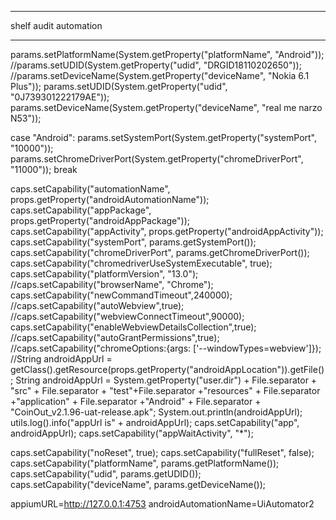 **********************
shelf audit automation
**********************

params.setPlatformName(System.getProperty("platformName", "Android"));
//params.setUDID(System.getProperty("udid", "DRGID18110202650"));
//params.setDeviceName(System.getProperty("deviceName", "Nokia 6.1 Plus"));
params.setUDID(System.getProperty("udid", "0J739301222179AE"));
params.setDeviceName(System.getProperty("deviceName", "real me narzo N53"));

case "Android":
params.setSystemPort(System.getProperty("systemPort", "10000"));
params.setChromeDriverPort(System.getProperty("chromeDriverPort", "11000"));
break

caps.setCapability("automationName", props.getProperty("androidAutomationName"));
caps.setCapability("appPackage", props.getProperty("androidAppPackage"));
caps.setCapability("appActivity", props.getProperty("androidAppActivity"));
caps.setCapability("systemPort", params.getSystemPort());
caps.setCapability("chromeDriverPort", params.getChromeDriverPort());
caps.setCapability("chromedriverUseSystemExecutable", true);
caps.setCapability("platformVersion", "13.0");
//caps.setCapability("browserName", "Chrome");
caps.setCapability("newCommandTimeout",240000);
//caps.setCapability("autoWebview",true);
//caps.setCapability("webviewConnectTimeout",90000);
caps.setCapability("enableWebviewDetailsCollection",true);
//caps.setCapability("autoGrantPermissions",true);
//caps.setCapability("chromeOptions:{args: ['--windowTypes=webview']});
//String androidAppUrl = getClass().getResource(props.getProperty("androidAppLocation")).getFile();
String androidAppUrl = System.getProperty("user.dir") + File.separator + "src" + File.separator + "test"+File.separator +"resources" + File.separator +"application" + File.separator +"Android" + File.separator + "CoinOut_v2.1.96-uat-release.apk";
System.out.println(androidAppUrl);
utils.log().info("appUrl is" + androidAppUrl);
caps.setCapability("app", androidAppUrl);
caps.setCapability("appWaitActivity", "*");

caps.setCapability("noReset", true);
caps.setCapability("fullReset", false);
caps.setCapability("platformName", params.getPlatformName());
caps.setCapability("udid", params.getUDID());
caps.setCapability("deviceName", params.getDeviceName());

appiumURL=http://127.0.0.1:4753
androidAutomationName=UiAutomator2
